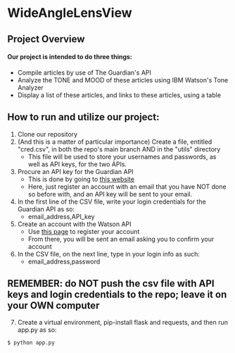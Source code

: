# WideAngleLensView
## Project Overview
#### Our project is intended to do three things:
* Compile articles by use of The Guardian's API
* Analyze the TONE and MOOD of these articles using IBM Watson's Tone Analyzer
* Display a list of these articles, and links to these articles, using a table

## How to run and utilize our project:
1. Clone our repository
2. (And this is a matter of particular importance) Create a file, entitled "cred.csv", in both the repo's main branch AND in the "utils" directory
   * This file will be used to store your usernames and passwords, as well as API keys, for the two APIs.
3. Procure an API key for the Guardian API
   * This is done by going to [this website](https://bonobo.capi.gutools.co.uk/register/developer)
   * Here, just register an account with an email that you have NOT done so before with, and an API key will be sent to your email.
4. In the first line of the CSV file, write your login credentials for the Guardian API as so: 
   * email_address,API_key
5. Create an account with the Watson API
   * Use [this page](https://console.bluemix.net/registration/?target=%2Fcatalog%2Fservices%2Ftone-analyzer%3FtaxonomyNavigation%3Dapps) to register your account
   * From there, you will be sent an email asking you to confirm your account
6. In the CSV file, on the next line, type in your login info as such:
   * email_address,password
## REMEMBER: do NOT push the csv file with API keys and login credentials to the repo; leave it on your OWN computer
7. Create a virtual environment, pip-install flask and requests, and then run app.py as so:
  ```shell 
  $ python app.py
  ```